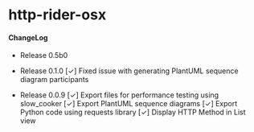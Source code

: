 # http-rider-osx


#### ChangeLog

* Release 0.5b0

* Release 0.1.0
[✓] Fixed issue with generating PlantUML sequence diagram participants

* Release 0.0.9
[✓] Export files for performance testing using slow_cooker
[✓] Export PlantUML sequence diagrams
[✓] Export Python code using requests library
[✓] Display HTTP Method in List view